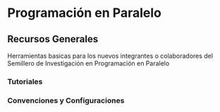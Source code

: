 # Programación en Paralelo
## Recursos Generales


Herramientas basicas para los nuevos integrantes o colaboradores del Semillero de Investigación en Programación en Paralelo 

### Tutoriales


### Convenciones y Configuraciones